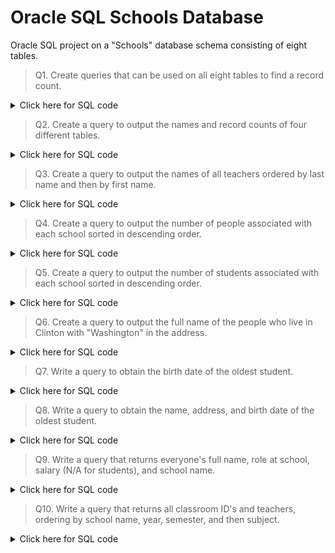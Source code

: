 # Oracle SQL Schools Database
Oracle SQL project on a "Schools" database schema consisting of eight tables.  
> Q1. Create queries that can be used on all eight tables to find a record count.
<details><summary>Click here for SQL code</summary>  
    
```sql
/*
Eight queries that return one row and one column 
showing record count from each table.
*/

SELECT
    COUNT(*) AS record_count
FROM classroom_students;
```
RECORD_COUNT  
440
```sql
SELECT
    COUNT(*) AS record_count
FROM classrooms;
```
RECORD_COUNT  
30
```sql
SELECT
    COUNT(*) AS record_count
FROM people;
```
RECORD_COUNT  
90
```
SELECT
    COUNT(*) AS record_count
FROM principals;
```
RECORD_COUNT  
3
```sql
SELECT
    COUNT(*) AS record_count
FROM schools;
```
RECORD_COUNT  
3
```sql
SELECT
    COUNT(*) AS record_count
FROM students;
```
RECORD_COUNT  
72
```sql
SELECT
    COUNT(*) AS record_count
FROM subjects;
```
RECORD_COUNT  
5
```sql
SELECT
    COUNT(*) AS record_count
FROM teachers;
```
RECORD_COUNT  
15  
</details>  

> Q2. Create a query to output the names and record counts of four different tables.
<details><summary>Click here for SQL code</summary>  
    
```sql
-- Query outputting table names and record count for four tables in database
SELECT 
    'people' AS table_name,
    COUNT(*) AS num_records
FROM people
UNION
SELECT
    'principals' AS table_name,
    COUNT(*) AS num_records
FROM principals
UNION
SELECT
    'students' AS table_name,
    COUNT(*) AS num_records
FROM students
UNION
SELECT
    'teachers' AS table_name,
    COUNT(*) AS num_records
FROM teachers;
```
| TABLE_NAME | NUM_RECORDS |
|------------|-------------|
| people     | 90          |
| principals | 3           |
| students   | 72          |
| teachers   | 15          |
</details>  

> Q3. Create a query to output the names of all teachers ordered by last name and then by first name.
<details><summary>Click here for SQL code</summary>

```sql
-- Output names of teachers ordered by last name and then by first name.  
SELECT
    p.first_name,
    p.last_name
FROM teachers t
LEFT JOIN people p
ON t.person_id = p.person_id
ORDER BY p.last_name, p.first_name;
```
| FIRST_NAME | LAST_NAME |
|------------|-----------|
| Nathan     | Carter    |
| Jacqueline | Cook      |
| Hannah     | Davis     |
| Sarah      | Garcia    |
| Megan      | Gray      |
| Lisa       | Hall      |
| Paul       | Hill      |
| Daniel     | Lewis     |
| Roger      | Long      |
| Douglas    | Martinez  |
| Dennis     | Russell   |
| Adam       | Thomas    |
| Kelly      | Thomas    |
| Martha     | Thomas    |
| Thomas     | Thompson  |
</details> 

> Q4. Create a query to output the number of people associated with each school sorted in descending order.
<details><summary>Click here for SQL code</summary>
    
```sql
-- Number of people associated with each school, sort descending order.
SELECT
    s.school_name,
    COUNT(p.school_id) AS num_people
FROM people p
INNER JOIN schools s
ON p.school_id = s.school_id
GROUP BY s.school_name
ORDER BY num_people DESC;
```
| SCHOOL_NAME                 | NUM_PEOPLE |
|-----------------------------|------------|
| Clinton Central School      | 41         |
| New Hartford Central School | 31         |
| Fayetteville-Manlius School | 18         |
</details>

> Q5. Create a query to output the number of students associated with each school sorted in descending order.
<details><summary>Click here for SQL code</summary>
    
```sql
-- Number of students associated with each school, sort descending order.
SELECT
    sc.school_name,
    COUNT(st.student_id) AS num_students
FROM students st
LEFT JOIN people p
ON st.person_id = p.person_id
INNER JOIN schools sc
ON p.school_id = sc.school_id
GROUP BY sc.school_name
ORDER BY num_students DESC;
```
| SCHOOL_NAME                 | NUM_STUDENTS |
|-----------------------------|--------------|
| Clinton Central School      | 35           |
| New Hartford Central School | 25           |
| Fayetteville-Manlius School | 12           |
</details>

> Q6. Create a query to output the full name of the people who live in Clinton with "Washington" in the address.
<details><summary>Click here for SQL code</summary>
    
```sql
-- Output people in city of Clinton with "Washington" in address.
SELECT 
    first_name || ' ' || last_name AS full_name,
    address,
    city
FROM people
WHERE city = 'Clinton'
  AND address LIKE '%Washington%';
```
| FULL_NAME    | ADDRESS               | CITY    |
|--------------|-----------------------|---------|
| Paul Hill    | 1775 Washington St    | Clinton |
| Steven Green | 280 Washington Street | Clinton |
</details>

> Q7. Write a query to obtain the birth date of the oldest student.
<details><summary>Click here for SQL code</summary>
    
```sql
-- Birth date of the oldest student.
SELECT
    MIN(p.birth_date) AS birth_date
FROM people p
INNER JOIN students s
ON p.person_id = s.person_id;
```
| BIRTH_DATE |
|------------|
| 23-SEP-05  |
</details>

> Q8. Write a query to obtain the name, address, and birth date of the oldest student.
<details><summary>Click here for SQL code</summary>
    
```sql
-- Info for oldest student in standalone query.
SELECT
    p.first_name,
    p.last_name,
    p.city,
    p.region AS state,
    p.birth_date AS birth_date
FROM people p
INNER JOIN students s
ON p.person_id = s.person_id
ORDER BY birth_date
FETCH FIRST 1 ROW ONLY;
```
| FIRST_NAME | LAST_NAME | CITY         | STATE | BIRTH_DATE |
|------------|-----------|--------------|-------|------------|
| James      | Smith     | New Hartford | NY    | 23-SEP-05  |
</details>

> Q9. Write a query that returns everyone's full name, role at school, salary (N/A for students), and school name.
<details><summary>Click here for SQL code</summary>
    
```sql
-- Return person's name, role, salary, and school name.
SELECT
    p.first_name || ' ' || p.last_name AS full_name,
    CASE
        WHEN t.teacher_id IS NOT NULL THEN 'teacher'
        WHEN pr.principal_id IS NOT NULL THEN 'principal'
        ELSE 'student' 
    END AS role,
    COALESCE(TO_CHAR(t.salary), TO_CHAR(pr.salary), 'N/A') AS salary,
    s.school_name
FROM people p
FULL OUTER JOIN principals pr
ON p.person_id = pr.person_id
FULL OUTER JOIN teachers t
ON p.person_id = t.person_id
INNER JOIN schools s
ON p.school_id = s.school_id;
```
90 rows returned. Only first and last five shown here:
| FULL_NAME         | ROLE      | SALARY | SCHOOL_NAME            |
|-------------------|-----------|--------|------------------------|
| Jessica Martin    | principal | 77237  | Clinton Central School |
| Virginia Gonzales | student   | N/A    | Clinton Central School |
| Sarah Garcia      | teacher   | 53175  | Clinton Central School |
| Daniel Lewis      | teacher   | 33885  | Clinton Central School |
| Lisa Hall         | teacher   | 48084  | Clinton Central School |
...
| Juan Rivera    | student | N/A   | Fayetteville-Manlius School |
| Wayne Davis    | student | N/A   | Fayetteville-Manlius School |
| Louis Bell     | student | N/A   | Fayetteville-Manlius School |
| Diana Williams | student | N/A   | Fayetteville-Manlius School |
| Dennis Russell | teacher | 39913 | Fayetteville-Manlius School |
</details>

> Q10. Write a query that returns all classroom ID's and teachers, ordering by school name, year, semester, and then subject.
<details><summary>Click here for SQL code</summary>
    
```sql
-- Output classroom information and order by four columns.
SELECT
    c.classroom_id,
    p.first_name || ' ' || p.last_name AS teacher_name,
    c.semester,
    c.year,
    sub.subject,
    sch.school_name
FROM classrooms c
INNER JOIN teachers t
ON c.teacher_id = t.teacher_id 
INNER JOIN people p 
ON t.person_id = p.person_id
INNER JOIN subjects sub
ON c.subject_id = sub.subject_id
INNER JOIN schools sch
ON p.school_id = sch.school_id
ORDER BY
    school_name,
    year,
    semester,
    subject;
```
| CLASSROOM_ID | TEACHER_NAME     | SEMESTER | YEAR | SUBJECT | SCHOOL_NAME                 |
|--------------|------------------|----------|------|---------|-----------------------------|
| 7            | Lisa Hall        | fall     | 2020 | English | Clinton Central School      |
| 5            | Daniel Lewis     | fall     | 2020 | French  | Clinton Central School      |
| 3            | Sarah Garcia     | fall     | 2020 | History | Clinton Central School      |
| 1            | Thomas Thompson  | fall     | 2020 | Math    | Clinton Central School      |
| 9            | Paul Hill        | fall     | 2020 | Science | Clinton Central School      |
| 8            | Lisa Hall        | spring   | 2021 | English | Clinton Central School      |
| 6            | Daniel Lewis     | spring   | 2021 | French  | Clinton Central School      |
| 4            | Sarah Garcia     | spring   | 2021 | History | Clinton Central School      |
| 2            | Thomas Thompson  | spring   | 2021 | Math    | Clinton Central School      |
| 10           | Paul Hill        | spring   | 2021 | Science | Clinton Central School      |
| 27           | Roger Long       | fall     | 2020 | English | Fayetteville-Manlius School |
| 25           | Martha Thomas    | fall     | 2020 | French  | Fayetteville-Manlius School |
| 23           | Kelly Thomas     | fall     | 2020 | History | Fayetteville-Manlius School |
| 21           | Dennis Russell   | fall     | 2020 | Math    | Fayetteville-Manlius School |
| 29           | Megan Gray       | fall     | 2020 | Science | Fayetteville-Manlius School |
| 28           | Roger Long       | spring   | 2021 | English | Fayetteville-Manlius School |
| 26           | Martha Thomas    | spring   | 2021 | French  | Fayetteville-Manlius School |
| 24           | Kelly Thomas     | spring   | 2021 | History | Fayetteville-Manlius School |
| 22           | Dennis Russell   | spring   | 2021 | Math    | Fayetteville-Manlius School |
| 30           | Megan Gray       | spring   | 2021 | Science | Fayetteville-Manlius School |
| 17           | Hannah Davis     | fall     | 2020 | English | New Hartford Central School |
| 15           | Nathan Carter    | fall     | 2020 | French  | New Hartford Central School |
| 13           | Adam Thomas      | fall     | 2020 | History | New Hartford Central School |
| 11           | Douglas Martinez | fall     | 2020 | Math    | New Hartford Central School |
| 19           | Jacqueline Cook  | fall     | 2020 | Science | New Hartford Central School |
| 18           | Hannah Davis     | spring   | 2021 | English | New Hartford Central School |
| 16           | Nathan Carter    | spring   | 2021 | French  | New Hartford Central School |
| 14           | Adam Thomas      | spring   | 2021 | History | New Hartford Central School |
| 12           | Douglas Martinez | spring   | 2021 | Math    | New Hartford Central School |
| 20           | Jacqueline Cook  | spring   | 2021 | Science | New Hartford Central School |
</details>
